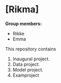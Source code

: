 # \[Rikma\]

**Group members:**
 - Rikke 
 - Emma

This repository contains  
1. Inaugural project. 
2. Data project.
3. Model project.
4. Examproject
